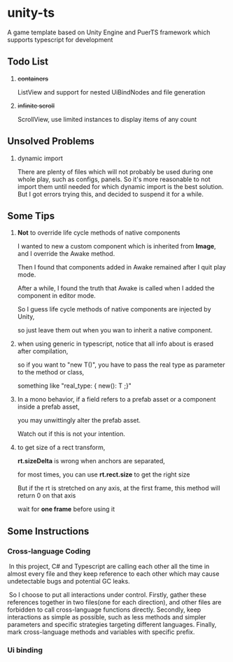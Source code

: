 # unity-ts
A game template based on Unity Engine and PuerTS framework which supports typescript for development

## Todo List

1. ~~containers~~

   ListView and support for nested UiBindNodes and file generation

2. ~~infinite scroll~~

   ScrollView, use limited instances to display items of any count

## Unsolved Problems

1. dynamic import

   There are plenty of files which will not probably be used during one whole play, such as configs, panels. So it's more reasonable to not import them until needed for which dynamic import is the best solution. But I got errors trying this, and decided to suspend it for a while.

   
## Some Tips

1. **Not** to override life cycle methods of native components

   I wanted to new a custom component which is inherited from **Image**, and I override the Awake method. 

   Then I found that components added in Awake remained after I quit play mode. 
   
   After a while, I found the truth that Awake is called when I added the component in editor mode.
   
   So I guess life cycle methods of native components are injected by Unity,
   
   so just leave them out when you wan to inherit a native component.

2. when using generic<T> in typescript, notice that all info about <T> is erased after compilation, 

   so if you want to "new T()", you have to pass the real type as parameter to the method or class, 

   something like "real_type: { new(): T ;}"

3. In a mono behavior, if a field refers to a prefab asset or a component inside a prefab asset, 

   you may unwittingly alter the prefab asset. 

   Watch out if this is not your intention.

4. to get size of a rect transform, 

   **rt.sizeDelta** is wrong when anchors are separated, 

   for most times, you can use **rt.rect.size**  to get the right size

   But if the rt is stretched on any axis, at the first frame, this method will return 0 on that axis

   wait for **one frame** before using it

## Some Instructions

### Cross-language Coding

​	In this project, C# and Typescript are calling each other all the time in almost every file and they keep reference to each other which may cause undetectable bugs and potential GC  leaks.

​	So I choose to put all interactions under control. Firstly, gather these references together in two files(one for each direction), and other files are forbidden to call cross-language functions directly. Secondly, keep interactions as simple as possible, such as less methods and simpler parameters and specific strategies targeting different languages. Finally, mark cross-language methods and variables with specific prefix.

### Ui binding
